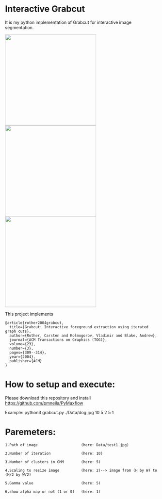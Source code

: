 # Interactive Grabcut

It is my python implementation of Grabcut for interactive image segmentation.

<p float="left">
  <img src="https://github.com/hsihsun/Interactive-Grabcut/blob/master/Data/dog.jpg" width="300" />
  <img src="https://github.com/hsihsun/Interactive-Grabcut/blob/master/readme_data/select.jpg" width="300" /> 
  <img src="https://github.com/hsihsun/Interactive-Grabcut/blob/master/readme_data/grabcut.jpg" width="300" /> 
</p>


This project implements

    @article{rother2004grabcut,
      title={Grabcut: Interactive foreground extraction using iterated graph cuts},
      author={Rother, Carsten and Kolmogorov, Vladimir and Blake, Andrew},
      journal={ACM Transactions on Graphics (TOG)},
      volume={23},
      number={3},
      pages={309--314},
      year={2004},
      publisher={ACM}
    }

# How to setup and execute:

Please download this repository and install https://github.com/pmneila/PyMaxflow

Example: python3 grabcut.py ./Data/dog.jpg 10 5 2 5 1

# Paremeters:

```
1.Path of image                    (here: Data/test1.jpg)

2.Number of iteration              (here: 10)

3.Number of clusters in GMM        (here: 5)

4.Scaling to resize image          (here: 2)--> image from (H by W) to (H/2 by W/2)

5.Gamma value                      (here: 5)

6.show alpha map or not (1 or 0)   (here: 1)
```
